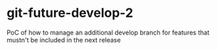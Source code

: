 # git-future-develop-2
PoC of how to manage an additional develop branch for features that mustn't be included in the next release
